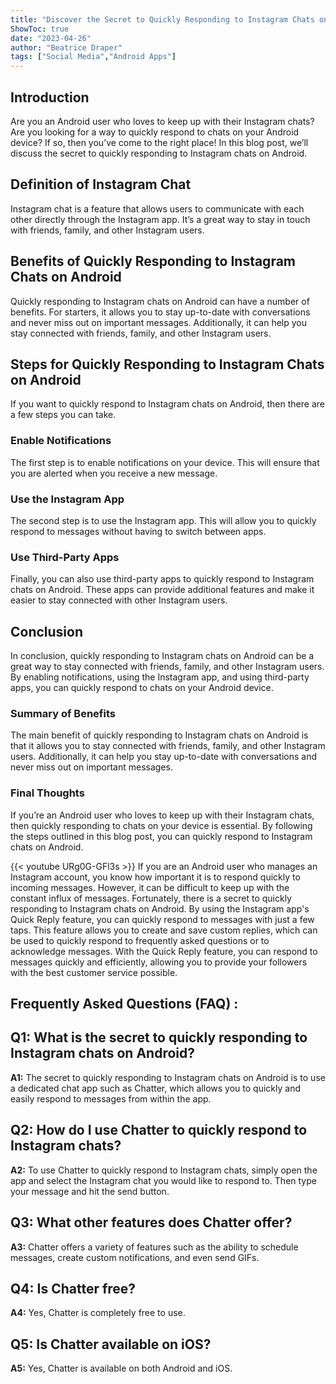 ```yaml
---
title: "Discover the Secret to Quickly Responding to Instagram Chats on Android!"
ShowToc: true 
date: "2023-04-26"
author: "Beatrice Draper" 
tags: ["Social Media","Android Apps"]
---
```

## Introduction

Are you an Android user who loves to keep up with their Instagram chats? Are you looking for a way to quickly respond to chats on your Android device? If so, then you’ve come to the right place! In this blog post, we’ll discuss the secret to quickly responding to Instagram chats on Android. 

## Definition of Instagram Chat

Instagram chat is a feature that allows users to communicate with each other directly through the Instagram app. It’s a great way to stay in touch with friends, family, and other Instagram users. 

## Benefits of Quickly Responding to Instagram Chats on Android

Quickly responding to Instagram chats on Android can have a number of benefits. For starters, it allows you to stay up-to-date with conversations and never miss out on important messages. Additionally, it can help you stay connected with friends, family, and other Instagram users. 

## Steps for Quickly Responding to Instagram Chats on Android

If you want to quickly respond to Instagram chats on Android, then there are a few steps you can take. 

### Enable Notifications

The first step is to enable notifications on your device. This will ensure that you are alerted when you receive a new message. 

### Use the Instagram App

The second step is to use the Instagram app. This will allow you to quickly respond to messages without having to switch between apps. 

### Use Third-Party Apps

Finally, you can also use third-party apps to quickly respond to Instagram chats on Android. These apps can provide additional features and make it easier to stay connected with other Instagram users. 

## Conclusion 

In conclusion, quickly responding to Instagram chats on Android can be a great way to stay connected with friends, family, and other Instagram users. By enabling notifications, using the Instagram app, and using third-party apps, you can quickly respond to chats on your Android device. 

### Summary of Benefits

The main benefit of quickly responding to Instagram chats on Android is that it allows you to stay connected with friends, family, and other Instagram users. Additionally, it can help you stay up-to-date with conversations and never miss out on important messages. 

### Final Thoughts

If you’re an Android user who loves to keep up with their Instagram chats, then quickly responding to chats on your device is essential. By following the steps outlined in this blog post, you can quickly respond to Instagram chats on Android.

{{< youtube URg0G-GFl3s >}} 
If you are an Android user who manages an Instagram account, you know how important it is to respond quickly to incoming messages. However, it can be difficult to keep up with the constant influx of messages. Fortunately, there is a secret to quickly responding to Instagram chats on Android. By using the Instagram app's Quick Reply feature, you can quickly respond to messages with just a few taps. This feature allows you to create and save custom replies, which can be used to quickly respond to frequently asked questions or to acknowledge messages. With the Quick Reply feature, you can respond to messages quickly and efficiently, allowing you to provide your followers with the best customer service possible.

## Frequently Asked Questions (FAQ) :
## Q1: What is the secret to quickly responding to Instagram chats on Android?

**A1:** The secret to quickly responding to Instagram chats on Android is to use a dedicated chat app such as Chatter, which allows you to quickly and easily respond to messages from within the app.

## Q2: How do I use Chatter to quickly respond to Instagram chats?

**A2:** To use Chatter to quickly respond to Instagram chats, simply open the app and select the Instagram chat you would like to respond to. Then type your message and hit the send button.

## Q3: What other features does Chatter offer?

**A3:** Chatter offers a variety of features such as the ability to schedule messages, create custom notifications, and even send GIFs.

## Q4: Is Chatter free?

**A4:** Yes, Chatter is completely free to use.

## Q5: Is Chatter available on iOS?

**A5:** Yes, Chatter is available on both Android and iOS.



